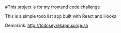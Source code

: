 #This project is for my frontend code challenge 


This is a simple todo list app built with React and Hooks

DemoLink: http://todoseyrekapp.surge.sh
